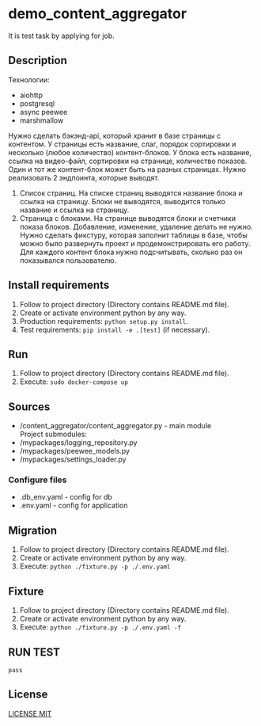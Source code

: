 # demo_content_aggregator
It is test task by applying for job.  
## Description  
Технологии:
- aiohttp 
- postgresql 
- async peewee 
- marshmallow  
  
Нужно сделать бэкэнд-api, который хранит в базе страницы с контентом. 
У страницы есть название, слаг, порядок сортировки и несколько (любое количество) контент-блоков. У блока есть название, ссылка на видео-файл, сортировки на странице, количество показов. 
Один и тот же контент-блок может быть на разных страницах. 
Нужно реализовать 2 эндпоинта, которые выводят. 

1. Список страниц. На списке страниц выводятся название блока и ссылка на страницу. Блоки не выводятся, выводится только название и ссылка на страницу.
2. Страница с блоками. На странице выводятся блоки и счетчики показа блоков. 
Добавление, изменение, удаление делать не нужно. Нужно сделать фикстуру, которая заполнит таблицы в базе, чтобы можно было развернуть проект и продемонстрировать его работу.	
Для каждого контент блока нужно подсчитывать, сколько раз он показывался пользователю.
   
## Install requirements
1. Follow to project directory (Directory contains README.md file).
2. Create or activate environment python by any way.
3. Production requirements: `python setup.py install`.
4. Test requirements: `pip install -e .[test]` (if necessary).
   
## Run
1. Follow to project directory (Directory contains README.md file).
2. Execute: `sudo docker-compose up` 

## Sources
* /content_aggregator/content_aggregator.py - main module  
  Project submodules:
* /mypackages/logging_repository.py
* /mypackages/peewee_models.py
* /mypackages/settings_loader.py

### Configure files
* .db_env.yaml - config for db  
* .env.yaml - config for application

## Migration
1. Follow to project directory (Directory contains README.md file).
2. Create or activate environment python by any way.
3. Execute: `python ./fixture.py -p ./.env.yaml`

## Fixture
1. Follow to project directory (Directory contains README.md file).
2. Create or activate environment python by any way.
3. Execute: `python ./fixture.py -p ./.env.yaml -f`

## RUN TEST 
    pass

## License
[LICENSE MIT](LICENSE)